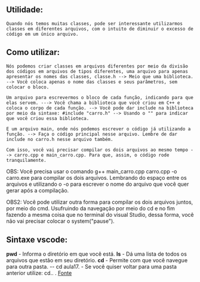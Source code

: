 ## Utilidade:
	Quando nós temos muitas classes, pode ser interessante utilizarmos classes em diferentes arquivos, com o intuito de diminuir o excesso de código em um único arquivo.

## Como utilizar:
	Nós podemos criar classes em arquivos diferentes por meio da divisão dos códigos em arquivos de tipos diferentes, uma arquivo para apenas apresentar os nomes das classes, classe.h --> Meio que uma biblioteca. --> Você coloca apenas o nome das classes e seus parâmetros, sem colocar o bloco.
	
	Um arquivo para escrevermos o bloco de cada função, indicando para que elas servem. ---> Você chama a biblioteca que você criou em C++ e coloca o corpo de cada função. --> Você pode dar include na biblioteca por meio da sintaxe: #include "carro.h" --> Usando o "" para indicar que você criou essa biblioteca.
	
	E um arquivo main, onde nós podemos escrever o código já utilizando a função. --> Faça o código principal nesse arquivo. Lembre de dar include no carro.h nesse arquivo também.
	
	Com isso, você vai precisar compilar os dois arquivos ao mesmo tempo --> carro.cpp e main_carro.cpp. Para que, assim, o código rode tranquilamente.


OBS: Você precisa usar o comando g++ main_carro.cpp carro.cpp -o carro.exe para compilar os dois arquivos. Lembrando do espaço entre os arquivos e utilizando o -o para escrever o nome do arquivo que você quer gerar após a compilação. 

OBS2: Você pode utilizar outra forma para compilar os dois arquivos juntos, por meio do cmd. Usufruindo da navegação por meio do cd e no fim fazendo a mesma coisa que no terminal do visual Studio, dessa forma, você não vai precisar colocar o system("pause").

## Sintaxe vscode:

**pwd** - Informa o diretório em que você está.
**ls** - Dá uma lista de todos os arquivos que estão em seu diretório.
**cd** - Permite com que você navegue para outra pasta. -- cd aula17. - Se você quiser voltar para uma pasta anterior utilize: cd.. .
[Fonte](https://terminalcheatsheet.com/pt-BR/guides/navigate-terminal#:~:text=Assim%20que%20você%20abrir%20o,seu%20diretório%20de%20trabalho%20atual.) 